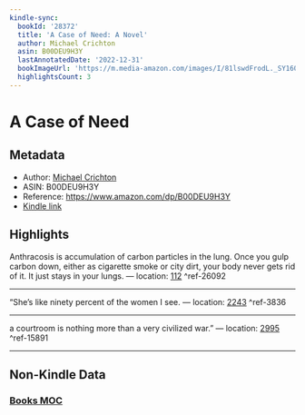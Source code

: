```yaml
---
kindle-sync:
  bookId: '28372'
  title: 'A Case of Need: A Novel'
  author: Michael Crichton
  asin: B00DEU9H3Y
  lastAnnotatedDate: '2022-12-31'
  bookImageUrl: 'https://m.media-amazon.com/images/I/81lswdFrodL._SY160.jpg'
  highlightsCount: 3
---
```

# A Case of Need
## Metadata
* Author: [Michael Crichton](https://www.amazon.comundefined)
* ASIN: B00DEU9H3Y
* Reference: https://www.amazon.com/dp/B00DEU9H3Y
* [Kindle link](kindle://book?action=open&asin=B00DEU9H3Y)

## Highlights
Anthracosis is accumulation of carbon particles in the lung. Once you gulp carbon down, either as cigarette smoke or city dirt, your body never gets rid of it. It just stays in your lungs. — location: [112](kindle://book?action=open&asin=B00DEU9H3Y&location=112) ^ref-26092

---
“She’s like ninety percent of the women I see. — location: [2243](kindle://book?action=open&asin=B00DEU9H3Y&location=2243) ^ref-3836

---
a courtroom is nothing more than a very civilized war.” — location: [2995](kindle://book?action=open&asin=B00DEU9H3Y&location=2995) ^ref-15891

---
## Non-Kindle Data
### [Books MOC](Books%20MOC.md)

